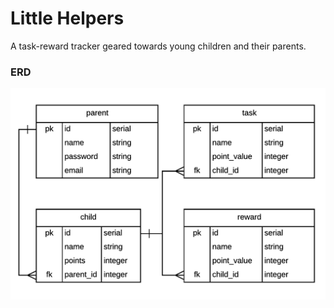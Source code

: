 # Little Helpers
A task-reward tracker geared towards young children and their parents.

### ERD
![](ERD.png)
